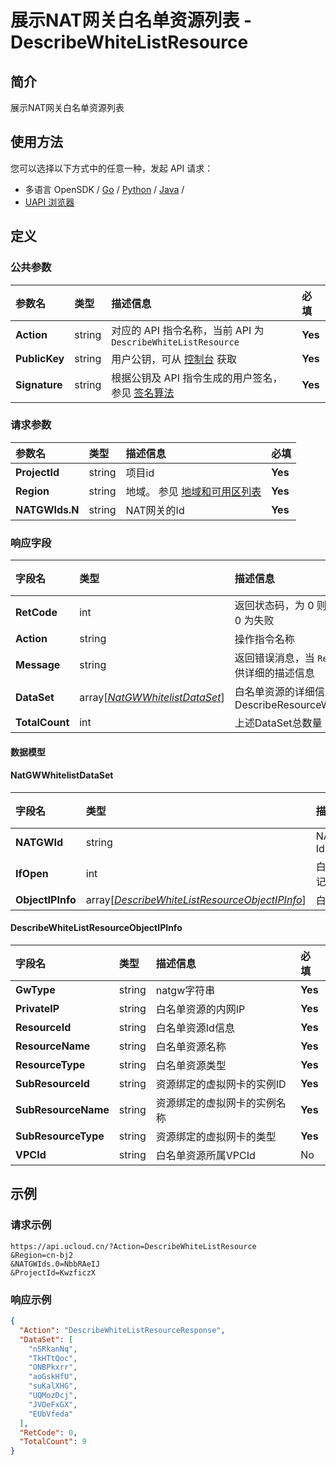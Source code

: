 # 展示NAT网关白名单资源列表 - DescribeWhiteListResource

## 简介

展示NAT网关白名单资源列表






## 使用方法

您可以选择以下方式中的任意一种，发起 API 请求：
- 多语言 OpenSDK / [Go](https://github.com/ucloud/ucloud-sdk-go) / [Python](https://github.com/ucloud/ucloud-sdk-python3) / [Java](https://github.com/ucloud/ucloud-sdk-java) /
- [UAPI 浏览器](https://console.ucloud.cn/uapi/detail?id=DescribeWhiteListResource)


## 定义

### 公共参数

| 参数名 | 类型 | 描述信息 | 必填 |
|:---|:---|:---|:---|
| **Action**     | string  | 对应的 API 指令名称，当前 API 为 `DescribeWhiteListResource`                        | **Yes** |
| **PublicKey**  | string  | 用户公钥，可从 [控制台](https://console.ucloud.cn/uapi/apikey) 获取                                             | **Yes** |
| **Signature**  | string  | 根据公钥及 API 指令生成的用户签名，参见 [签名算法](api/summary/signature.md)  | **Yes** |

### 请求参数

| 参数名 | 类型 | 描述信息 | 必填 |
|:---|:---|:---|:---|
| **ProjectId** | string | 项目id |**Yes**|
| **Region** | string | 地域。 参见 [地域和可用区列表](api/summary/regionlist) |**Yes**|
| **NATGWIds.N** | string | NAT网关的Id |**Yes**|

### 响应字段

| 字段名 | 类型 | 描述信息 | 必填 |
|:---|:---|:---|:---|
| **RetCode** | int | 返回状态码，为 0 则为成功返回，非 0 为失败 |**Yes**|
| **Action** | string | 操作指令名称 |**Yes**|
| **Message** | string | 返回错误消息，当 `RetCode` 非 0 时提供详细的描述信息 |No|
| **DataSet** | array[[*NatGWWhitelistDataSet*](#NatGWWhitelistDataSet)] | 白名单资源的详细信息，详见DescribeResourceWhiteListDataSet |**Yes**|
| **TotalCount** | int | 上述DataSet总数量 |**Yes**|

#### 数据模型


#### NatGWWhitelistDataSet

| 字段名 | 类型 | 描述信息 | 必填 |
|:---|:---|:---|:---|
| **NATGWId** | string | NATGateWay Id |**Yes**|
| **IfOpen** | int | 白名单开关标记 |**Yes**|
| **ObjectIPInfo** | array[[*DescribeWhiteListResourceObjectIPInfo*](#DescribeWhiteListResourceObjectIPInfo)] | 白名单详情 |**Yes**|

#### DescribeWhiteListResourceObjectIPInfo

| 字段名 | 类型 | 描述信息 | 必填 |
|:---|:---|:---|:---|
| **GwType** | string | natgw字符串 |**Yes**|
| **PrivateIP** | string | 白名单资源的内网IP |**Yes**|
| **ResourceId** | string | 白名单资源Id信息 |**Yes**|
| **ResourceName** | string | 白名单资源名称 |**Yes**|
| **ResourceType** | string | 白名单资源类型 |**Yes**|
| **SubResourceId** | string | 资源绑定的虚拟网卡的实例ID |**Yes**|
| **SubResourceName** | string | 资源绑定的虚拟网卡的实例名称 |**Yes**|
| **SubResourceType** | string | 资源绑定的虚拟网卡的类型 |**Yes**|
| **VPCId** | string | 白名单资源所属VPCId |No|

## 示例

### 请求示例
    
```
https://api.ucloud.cn/?Action=DescribeWhiteListResource
&Region=cn-bj2
&NATGWIds.0=NbbRAeIJ
&ProjectId=KwzficzX
```

### 响应示例
    
```json
{
  "Action": "DescribeWhiteListResourceResponse",
  "DataSet": [
    "nSRkanNq",
    "TkHTtQoc",
    "ONBPkxrr",
    "aoGskHfU",
    "suKalXHG",
    "UQMozDcj",
    "JVOeFxGX",
    "EUbVfeda"
  ],
  "RetCode": 0,
  "TotalCount": 9
}
```





